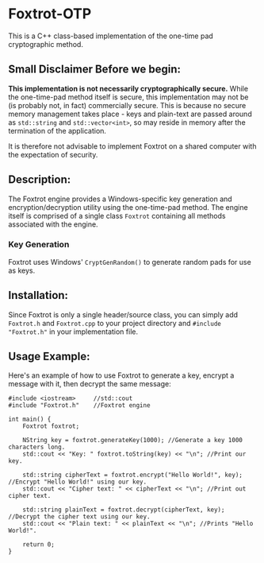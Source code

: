 # Foxtrot-OTP
This is a C++ class-based implementation of the one-time pad cryptographic method.

## Small Disclaimer Before we begin:
<b>This implementation is not necessarily cryptographically secure.</b> While the one-time-pad method itself is secure, this 
implementation may not be (is probably not, in fact) commercially secure. This is because no secure memory management takes place - keys and plain-text are passed around as `std::string` and `std::vector<int>`, so may reside in memory after the termination of the application.

It is therefore not advisable to implement Foxtrot on a shared computer with the expectation of security.

## Description:
The Foxtrot engine provides a Windows-specific key generation and encryption/decryption utility using the one-time-pad method.
The engine itself is comprised of a single class `Foxtrot` containing all methods associated with the engine.

### Key Generation
Foxtrot uses Windows' `CryptGenRandom()` to generate random pads for use as keys.

## Installation:
Since Foxtrot is only a single header/source class, you can simply add `Foxtrot.h` and `Foxtrot.cpp` to your project directory and `#include "Foxtrot.h"` in your implementation file.

## Usage Example:
Here's an example of how to use Foxtrot to generate a key, encrypt a message with it, then decrypt the same message:
```
#include <iostream>     //std::cout
#include "Foxtrot.h"    //Foxtrot engine

int main() {
    Foxtrot foxtrot;

    NString key = foxtrot.generateKey(1000); //Generate a key 1000 characters long.
    std::cout << "Key: " foxtrot.toString(key) << "\n"; //Print our key.

    std::string cipherText = foxtrot.encrypt("Hello World!", key); //Encrypt "Hello World!" using our key.
    std::cout << "Cipher text: " << cipherText << "\n"; //Print out cipher text.

    std::string plainText = foxtrot.decrypt(cipherText, key); //Decrypt the cipher text using our key.
    std::cout << "Plain text: " << plainText << "\n"; //Prints "Hello World!".

    return 0;
}

```
